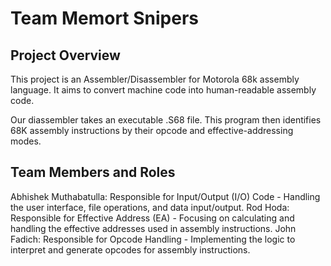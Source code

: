 # Team Memort Snipers

## Project Overview
This project is an Assembler/Disassembler for Motorola 68k assembly language. It aims to convert machine code into human-readable assembly code. 

Our diassembler takes an executable .S68 file. This program then identifies 68K assembly instructions by their opcode and effective-addressing modes. 

## Team Members and Roles
Abhishek Muthabatulla: Responsible for Input/Output (I/O) Code - Handling the user interface, file operations, and data input/output.
Rod Hoda: Responsible for Effective Address (EA) - Focusing on calculating and handling the effective addresses used in assembly instructions.
John Fadich: Responsible for Opcode Handling - Implementing the logic to interpret and generate opcodes for assembly instructions.
